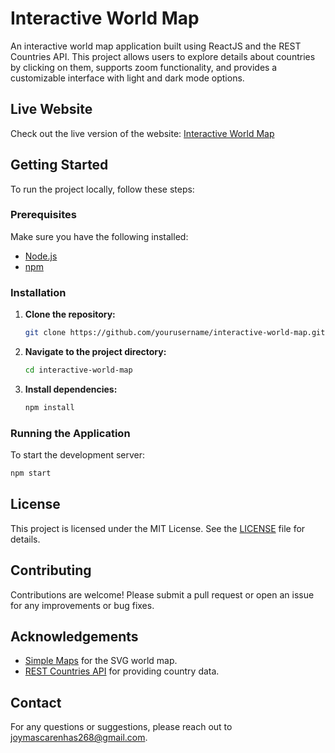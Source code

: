 # Interactive World Map

An interactive world map application built using ReactJS and the REST Countries API. This project allows users to explore details about countries by clicking on them, supports zoom functionality, and provides a customizable interface with light and dark mode options.

## Live Website

Check out the live version of the website: [Interactive World Map](https://joym268.github.io/interactive-map-reactjs/)

## Getting Started

To run the project locally, follow these steps:

### Prerequisites

Make sure you have the following installed:

-   [Node.js](https://nodejs.org/)
-   [npm](https://www.npmjs.com/)

### Installation

1. **Clone the repository:**

    ```bash
    git clone https://github.com/yourusername/interactive-world-map.git
    ```

2. **Navigate to the project directory:**

    ```bash
    cd interactive-world-map
    ```

3. **Install dependencies:**
    ```bash
    npm install
    ```

### Running the Application

To start the development server:

```bash
npm start
```

## License

This project is licensed under the MIT License. See the [LICENSE](https://github.com/JoyM268/interactive-map-reactjs/blob/main/LICENSE) file for details.

## Contributing

Contributions are welcome! Please submit a pull request or open an issue for any improvements or bug fixes.

## Acknowledgements

-   [Simple Maps](https://simplemaps.com/) for the SVG world map.
-   [REST Countries API](https://restcountries.com/) for providing country data.

## Contact

For any questions or suggestions, please reach out to [joymascarenhas268@gmail.com](mailto:joymascarenhas268@gmail.com).
